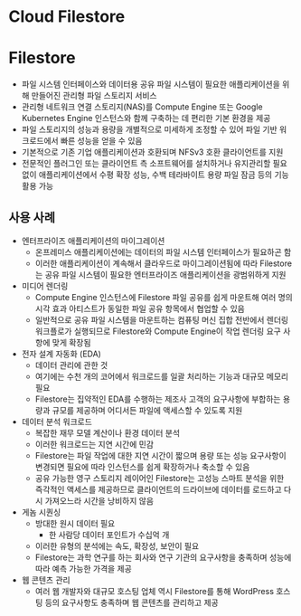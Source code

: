 # Cloud Filestore

# Filestore

- 파일 시스템 인터페이스와 데이터용 공유 파일 시스템이 필요한 애플리케이션을 위해 만들어진 관리형 파일 스토리지 서비스
- 관리형 네트워크 연결 스토리지(NAS)를 Compute Engine 또는 Google Kubernetes Engine 인스턴스와 함께 구축하는 데 편리한 기본 환경을 제공
- 파일 스토리지의 성능과 용량을 개별적으로 미세하게 조정할 수 있어 파일 기반 워크로드에서 빠른 성능을 얻을 수 있음
- 기본적으로 기존 기업 애플리케이션과 호환되며 NFSv3 호환 클라이언트를 지원
- 전문적인 플러그인 또는 클라이언트 측 소프트웨어를 설치하거나 유지관리할 필요 없이 애플리케이션에서 수평 확장 성능, 수백 테라바이트 용량 파일 잠금 등의 기능 활용 가능

## 사용 사례

- 엔터프라이즈 애플리케이션의 마이그레이션
    - 온프레미스 애플리케이션에는 데이터의 파일 시스템 인터페이스가 필요하곤 함
    - 이러한 애플리케이션이 계속해서 클라우드로 마이그레이션됨에 따라 Filestore는 공유 파일 시스템이 필요한 엔터프라이즈 애플리케이션을 광범위하게 지원
- 미디어 렌더링
    - Compute Engine 인스턴스에 Filestore 파일 공유를 쉽게 마운트해 여러 명의 시각 효과 아티스트가 동일한 파일 공유 항목에서 협업할 수 있음
    - 일반적으로 공유 파일 시스템을 마운트하는 컴퓨팅 머신 집합 전반에서 렌더링 워크플로가 실행되므로 Filestore와 Compute Engine이 작업 렌더링 요구 사항에 맞게 확장됨
- 전자 설계 자동화 (EDA)
    - 데이터 관리에 관한 것
    - 여기에는 수천 개의 코어에서 워크로드를 일괄 처리하는 기능과 대규모 메모리 필요
    - Filestore는 집약적인 EDA를 수행하는 제조사 고객의 요구사항에 부합하는 용량과 규모를 제공하며 어디서든 파일에 액세스할 수 있도록 지원
- 데이터 분석 워크로드
    - 복잡한 재무 모델 계산이나 환경 데이터 분석
    - 이러한 워크로드는 지연 시간에 민감
    - Filestore는 파일 작업에 대한 지연 시간이 짧으며 용량 또는 성능 요구사항이 변경되면 필요에 따라 인스턴스를 쉽게 확장하거나 축소할 수 있음
    - 공유 가능한 영구 스토리지 레이어인 Filestore는 고성능 스마트 분석을 위한 즉각적인 액세스를 제공하므로 클라이언트의 드라이브에 데이터를 로드하고 다시 가져오느라 시간을 낭비하지 않음
- 게놈 시퀀싱
    - 방대한 원시 데이터 필요
        - 한 사람당 데이터 포인트가 수십억 개
    - 이러한 유형의 분석에는 속도, 확장성, 보안이 필요
    - Filestore는 과학 연구를 하는 회사와 연구 기관의 요구사항을 충족하며 성능에 따라 예측 가능한 가격을 제공
- 웹 콘텐츠 관리
    - 여러 웹 개발자와 대규모 호스팅 업체 역시 Filestore를 통해 WordPress 호스팅 등의 요구사항도 충족하며 웹 콘텐츠를 관리하고 제공